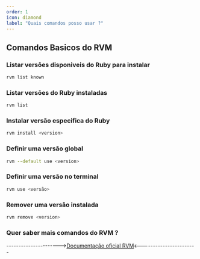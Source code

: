 ```yaml
---
order: 1
icon: diamond
label: "Quais comandos posso usar ?"
---
```


<!-- Araújo -->

## Comandos Basicos do RVM

### Listar versões disponiveis do Ruby para instalar 

```bash
rvm list known
```

### Listar versões do Ruby  instaladas

```bash
rvm list
```
### Instalar versão especifica do Ruby

```bash
rvm install <version>
```

### Definir uma versão global

```bash
rvm --default use <version>
```

### Definir uma versão no terminal

```bash
rvm use <versão>
```

### Remover uma versão instalada

```bash
rvm remove <version>
```

### Quer saber mais comandos do RVM ?

---------------------->[Documentação oficial RVM](https://rvm.io/)<-----------------------
